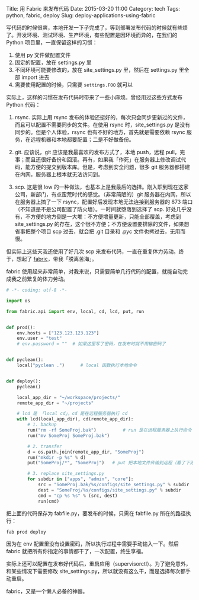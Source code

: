 Title: 用 Fabric 来发布代码
Date: 2015-03-20 11:00
Category: tech
Tags: python, fabric, deploy
Slug: deploy-applications-using-fabric

写代码的时候很爽，本地开发一下子完成了，等到部署发布代码的时候就有些烦了。开发环境、测试环境、生产环境，有些配置是因环境而异的，在我们的 Python 项目里，一直保留这样的习惯：

1. 使用 py 文件做配置文件
2. 固定的配置，放在 settings.py 里
3. 不同环境可能要修改的，放在 site_settings.py 里，然后在 settings.py 里全部 import 进去
4. 需要使用配置的时候，只需要 `settings.FOO` 就可以

实际上，这样的习惯在发布代码时带来了一些小麻烦。曾经用过这些方式发布 Python 代码：

1. rsync. 实际上用 rsync 发布的体验还挺好的，每次只会同步更新过的文件，而且可以配置不需要同步的文件。在使用 rsync 时，site_settings.py 是没有同步的。但是个人体验，rsync 也有不好的地方，首先就是需要依赖 rsync 服务，在远程机器和本地都要配置；二是不好做备份。

2. git. 应该说，git 应该是我最喜欢的发布方式了，本地 push，远程 pull，完事；而且还很好备份和回滚。再有，如果我「作死」在服务器上修改调试代码，能方便的提交到版本库。但是，考虑到安全问题，很多 git 服务器都搭建在内网，服务器上根本就无法访问到。

3. scp. 这是很 low 的一种做法，也基本上是我最后的选择。刚入职到现在这家公司，新部门，有点蛮荒时代的感觉。（非常简陋的）git 服务器在内网，所以在服务器上搞了一下 rsync，配置好后发现本地无法连接到服务器的 873 端口（不知道是不是公司配置了防火墙）。一时间就堕落到选择了 scp. 好处几乎没有，不方便的地方倒是一大堆：不方便增量更新，只能全部覆盖，考虑到 site_settings.py 的存在，这个很不方便；不方便设置要排除的文件，如果想省事把整个项目 scp 过去，就会把 .git 目录和 .pyc 文件也拷过去，无用而慢。


但实际上这些天我还使用了好几次 scp 来发布代码，一直在重复体力劳动。终于，想起了 [fabric](http://www.fabfile.org/)，带我「脱离苦海」。

fabric 使用起来非常简单，对我来说，只需要简单几行代码的配置，就能自动完成我之前繁复的体力劳动。

```python
# -*- coding: utf-8 -*-

import os

from fabric.api import env, local, cd, lcd, put, run


def prod():
    env.hosts = ["123.123.123.123"]
    env.user = "test"
    # env.password = ""  # 如果这里写了密码，在发布时就不用输密码了


def pyclean():
    local("pyclean .")      # local 函数执行本地命令


def deploy():
    pyclean()

    local_app_dir = "~/workspace/projects/"
    remote_app_dir = "~/projects"

    # lcd 是 「local cd」，cd 是在远程服务器执行 cd
    with lcd(local_app_dir), cd(remote_app_dir):
        # 1. backup
        run("rm -rf SomeProj.bak")          # run 是在远程服务器上执行命令
        run("mv SomeProj SomeProj.bak")

        # 2. transfer
        d = os.path.join(remote_app_dir, "SomeProj")
        run("mkdir -p %s" % d)
        put("SomeProj/*", "SomeProj")   # put 把本地文件传输到远程（看了下源码，是 FTP 协议）

        # 3. replace site_settings.py
        for subdir in ["apps", "admin", "core"]:
            src = "SomeProj.bak/%s/configs/site_settings.py" % subdir
            dest = "SomeProj/%s/configs/site_settings.py" % subdir
            cmd = "cp %s %s" % (src, dest)
            run(cmd)
```

把上面的代码保存为 fabfile.py，要发布的时候，只需在 fabfile.py 所在的路径执行：

```bash
fab prod deploy
```

因为在 env 配置里没有设置密码，所以执行过程中需要手动输入一下。然后 fabric 就把所有你指定的事情都干了，一次配置，终生享福。

实际上还可以配置在发布好代码后，重启应用（supervisorctl）。为了避免意外，和某些情况下需要修改 site_settings.py，所以就没有这么干，而是选择每次都手动重启。

fabric，又是一个懒人必备的神器。


